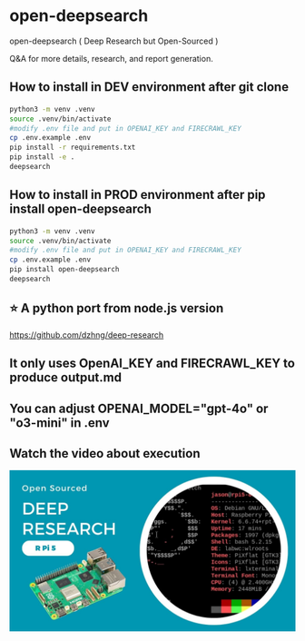# open-deepsearch

open-deepsearch ( Deep Research but Open-Sourced )

Q&A for more details, research, and report generation.

## How to install in DEV environment after git clone

```bash
python3 -m venv .venv
source .venv/bin/activate
#modify .env file and put in OPENAI_KEY and FIRECRAWL_KEY
cp .env.example .env
pip install -r requirements.txt
pip install -e .
deepsearch
```

## How to install in PROD environment after pip install open-deepsearch

```bash
python3 -m venv .venv
source .venv/bin/activate
#modify .env file and put in OPENAI_KEY and FIRECRAWL_KEY
cp .env.example .env
pip install open-deepsearch
deepsearch
```

## ⭐ A python port from node.js version

<https://github.com/dzhng/deep-research>

## It only uses OpenAI_KEY and FIRECRAWL_KEY to produce output.md

## You can adjust OPENAI_MODEL="gpt-4o" or "o3-mini" in .env

## Watch the video about execution

[![Watch the video](https://github.com/aidatatools/open-deepsearch/blob/main/open_deepsearch/thumbnail/Open-Sourced-DeepResearch.jpg?raw=true)](https://youtu.be/cAnX1IETdHc)
